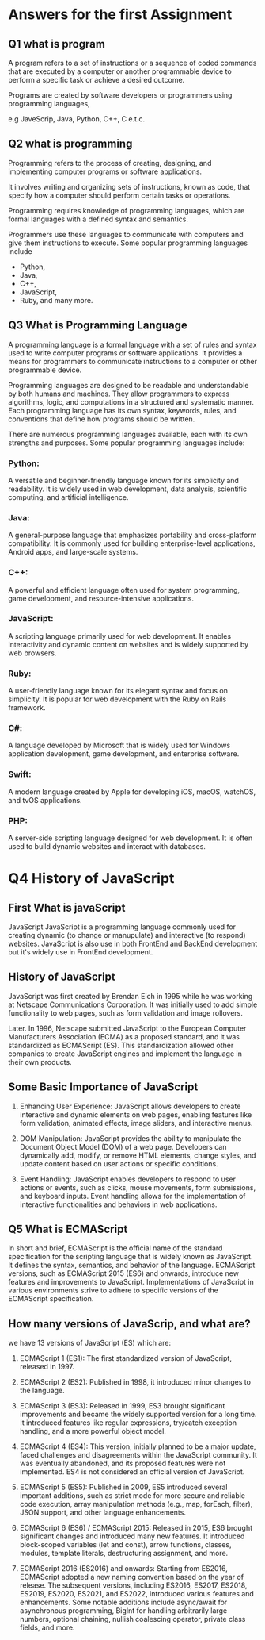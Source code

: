 # Answers for the first Assignment

## Q1 what is program

A program refers to a set of instructions or a sequence of coded commands that are executed by a computer or another programmable device to perform a specific task or achieve a desired outcome. 

Programs are created by software developers or programmers using programming languages, 

e.g JaveScrip, Java, Python, C++, C e.t.c.

## Q2 what is programming

Programming refers to the process of creating, designing, and implementing computer programs or software applications. 

It involves writing and organizing sets of instructions, known as code, that specify how a computer should perform certain tasks or operations.

Programming requires knowledge of programming languages, which are formal languages with a defined syntax and semantics.

Programmers use these languages to communicate with computers and give them instructions to execute. Some popular programming languages include 
- Python, 
- Java, 
- C++, 
- JavaScript, 
- Ruby, and many more.

## Q3 What is Programming Language

A programming language is a formal language with a set of rules and syntax used to write computer programs or software applications. It provides a means for programmers to communicate instructions to a computer or other programmable device.

Programming languages are designed to be readable and understandable by both humans and machines. They allow programmers to express algorithms, logic, and computations in a structured and systematic manner. Each programming language has its own syntax, keywords, rules, and conventions that define how programs should be written.

There are numerous programming languages available, each with its own strengths and purposes. Some popular programming languages include:

### Python:
A versatile and beginner-friendly language known for its simplicity and readability. It is widely used in web development, data analysis, scientific computing, and artificial intelligence.

### Java:
A general-purpose language that emphasizes portability and cross-platform compatibility. It is commonly used for building enterprise-level applications, Android apps, and large-scale systems.

### C++:
A powerful and efficient language often used for system programming, game development, and resource-intensive applications.

### JavaScript:
A scripting language primarily used for web development. It enables interactivity and dynamic content on websites and is widely supported by web browsers.

### Ruby: 

A user-friendly language known for its elegant syntax and focus on simplicity. It is popular for web development with the Ruby on Rails framework.

### C#:

A language developed by Microsoft that is widely used for Windows application development, game development, and enterprise software.

### Swift: 
A modern language created by Apple for developing iOS, macOS, watchOS, and tvOS applications.

### PHP:
A server-side scripting language designed for web development. It is often used to build dynamic websites and interact with databases.

# Q4 History of JavaScript
## First What is javaScript 
JavaScript JavaScript is a programming language commonly used for creating dynamic (to change or manupulate) and interactive (to respond) websites. JavaScript is also use in both FrontEnd and BackEnd development but it's widely use in FrontEnd development.
## History of JavaScript 
JavaScript was first created by  Brendan Eich in 1995 while he was working at Netscape Communications Corporation. It was initially used to add simple functionality to web pages, such as form validation and image rollovers.

Later. In 1996, Netscape submitted JavaScript to the European Computer Manufacturers Association (ECMA) as a proposed standard, and it was standardized as ECMAScript (ES). This standardization allowed other companies to create JavaScript engines and implement the language in their own products.

## Some Basic Importance of JavaScript 
1. Enhancing User Experience: JavaScript allows developers to create interactive and dynamic elements on web pages, enabling features like form validation, animated effects, image sliders, and interactive menus. 

2. DOM Manipulation: JavaScript provides the ability to manipulate the Document Object Model (DOM) of a web page. Developers can dynamically add, modify, or remove HTML elements, change styles, and update content based on user actions or specific conditions.

3. Event Handling: JavaScript enables developers to respond to user actions or events, such as clicks, mouse movements, form submissions, and keyboard inputs. Event handling allows for the implementation of interactive functionalities and behaviors in web applications.


## Q5 What is ECMAScript
In short and brief, ECMAScript is the official name of the standard specification for the scripting language that is widely known as JavaScript. It defines the syntax, semantics, and behavior of the language. ECMAScript versions, such as ECMAScript 2015 (ES6) and onwards, introduce new features and improvements to JavaScript. Implementations of JavaScript in various environments strive to adhere to specific versions of the ECMAScript specification.

## How many versions of JavaScrip, and what are?
we have 13 versions of JavaScript (ES) which are:
1. ECMAScript 1 (ES1): The first standardized version of JavaScript, released in 1997.

2. ECMAScript 2 (ES2): Published in 1998, it introduced minor changes to the language.

3. ECMAScript 3 (ES3): Released in 1999, ES3 brought significant improvements and became the widely supported version for a long time. It introduced features like regular expressions, try/catch exception handling, and a more powerful object model.

4. ECMAScript 4 (ES4): This version, initially planned to be a major update, faced challenges and disagreements within the JavaScript community. It was eventually abandoned, and its proposed features were not implemented. ES4 is not considered an official version of JavaScript.
5. ECMAScript 5 (ES5): Published in 2009, ES5 introduced several important additions, such as strict mode for more secure and reliable code execution, array manipulation methods (e.g., map, forEach, filter), JSON support, and other language enhancements.

6. ECMAScript 6 (ES6) / ECMAScript 2015: Released in 2015, ES6 brought significant changes and introduced many new features. It introduced block-scoped variables (let and const), arrow functions, classes, modules, template literals, destructuring assignment, and more.

7. ECMAScript 2016 (ES2016) and onwards: Starting from ES2016, ECMAScript adopted a new naming convention based on the year of release. The subsequent versions, including ES2016, ES2017, ES2018, ES2019, ES2020, ES2021, and ES2022, introduced various features and enhancements. Some notable additions include async/await for asynchronous programming, BigInt for handling arbitrarily large numbers, optional chaining, nullish coalescing operator, private class fields, and more.
